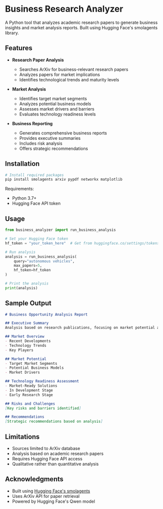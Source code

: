 # Business Research Analyzer

A Python tool that analyzes academic research papers to generate business insights and market analysis reports. Built using Hugging Face's smolagents library.

## Features

- **Research Paper Analysis**
  - Searches ArXiv for business-relevant research papers
  - Analyzes papers for market implications
  - Identifies technological trends and maturity levels

- **Market Analysis**
  - Identifies target market segments
  - Analyzes potential business models
  - Assesses market drivers and barriers
  - Evaluates technology readiness levels

- **Business Reporting**
  - Generates comprehensive business reports
  - Provides executive summaries
  - Includes risk analysis
  - Offers strategic recommendations

## Installation

```bash
# Install required packages
pip install smolagents arxiv pypdf networkx matplotlib
```

Requirements:
- Python 3.7+
- Hugging Face API token

## Usage

```python
from business_analyzer import run_business_analysis

# Set your Hugging Face token
hf_token = "your_token_here"  # Get from huggingface.co/settings/tokens

# Run analysis
analysis = run_business_analysis(
    query="autonomous vehicles",
    max_papers=5,
    hf_token=hf_token
)

# Print the analysis
print(analysis)
```

## Sample Output

```markdown
# Business Opportunity Analysis Report

## Executive Summary
Analysis based on research publications, focusing on market potential and business opportunities.

## Market Overview
- Recent Developments
- Technology Trends
- Key Players

## Market Potential
- Target Market Segments
- Potential Business Models
- Market Drivers

## Technology Readiness Assessment
- Market-Ready Solutions
- In Development Stage
- Early Research Stage

## Risks and Challenges
[Key risks and barriers identified]

## Recommendations
[Strategic recommendations based on analysis]
```

## Limitations

- Sources limited to ArXiv database
- Analysis based on academic research papers
- Requires Hugging Face API access
- Qualitative rather than quantitative analysis


## Acknowledgments

- Built using [Hugging Face's smolagents](https://huggingface.co/docs/smolagents)
- Uses ArXiv API for paper retrieval
- Powered by Hugging Face's Qwen model
